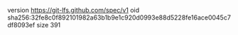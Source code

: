 version https://git-lfs.github.com/spec/v1
oid sha256:32fe8c0f892101982a63b1b9e1c920d0993e88d5228fe16ace0045c7df8093ef
size 391
